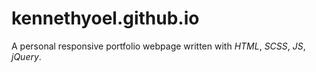 # kennethyoel.github.io
A personal responsive portfolio webpage written with _HTML_, _SCSS_, _JS_, _jQuery_.
